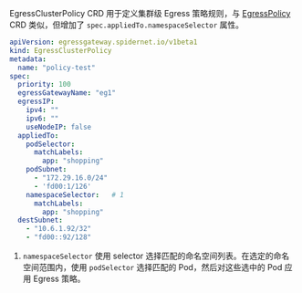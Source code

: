 EgressClusterPolicy CRD 用于定义集群级 Egress 策略规则，与 [EgressPolicy](EgressPolicy.zh.md) CRD 类似，但增加了 `spec.appliedTo.namespaceSelector` 属性。

```yaml
apiVersion: egressgateway.spidernet.io/v1beta1
kind: EgressClusterPolicy
metadata:
  name: "policy-test"
spec:
  priority: 100
  egressGatewayName: "eg1"
  egressIP:
    ipv4: ""
    ipv6: ""
    useNodeIP: false
  appliedTo:
    podSelector:
      matchLabels:
        app: "shopping"
    podSubnet:
      - "172.29.16.0/24"
      - 'fd00:1/126'
    namespaceSelector:   # 1
      matchLabels:
        app: "shopping"
  destSubnet:
    - "10.6.1.92/32"
    - "fd00::92/128"
```

1. `namespaceSelector` 使用 selector 选择匹配的命名空间列表。在选定的命名空间范围内，使用 `podSelector` 选择匹配的 Pod，然后对这些选中的 Pod 应用 Egress 策略。
